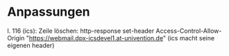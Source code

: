 # Anpassungen
l. 116 (ics): Zeile löschen:    http-response set-header Access-Control-Allow-Origin "https://webmail.dpx-icsdevel1.at-univention.de"
(ics macht seine eigenen header)
